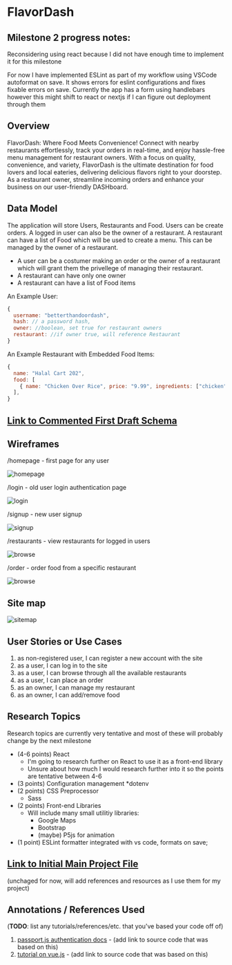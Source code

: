 # FlavorDash

## Milestone 2 progress notes:

Reconsidering using react because I did not have enough time to implement it for this milestone

For now I have implemented ESLint as part of my workflow using VSCode autoformat on save. It shows errors for eslint configurations and fixes fixable errors on save. Currently the app has a form using handlebars however this might shift to react or nextjs if I can figure out deployment through them

## Overview

FlavorDash: Where Food Meets Convenience! Connect with nearby restaurants effortlessly, track your orders in real-time, and enjoy hassle-free menu management for restaurant owners.
With a focus on quality, convenience, and variety, FlavorDash is the ultimate destination for food lovers and local eateries, delivering delicious flavors right to your doorstep.
As a restaurant owner, streamline incoming orders and enhance your business on our user-friendly DASHboard.


## Data Model

The application will store Users, Restaurants and Food. Users can be create orders. A logged in user can also be the owner of a restaurant.
A restaurant can have a list of Food which will be used to create a menu. This can be managed by the owner of a restaurant.

* A user can be a costumer making an order or the owner of a restaurant which will grant them the privellege of managing their restaurant.
* A restaurant can have only one owner
* A restaurant can have a list of Food items


An Example User:

```javascript
{
  username: "betterthandoordash",
  hash: // a password hash,
  owner: //boolean, set true for restaurant owners
  restaurant: //if owner true, will reference Restaurant 
}
```

An Example Restaurant with Embedded Food Items:

```javascript
{
  name: "Halal Cart 202",
  food: [
    { name: "Chicken Over Rice", price: "9.99", ingredients: ["chicken","rice","salad"], description:"Best halal chicken over rice in the city"},
  ],
}
```


## [Link to Commented First Draft Schema](db.mjs) 


## Wireframes

/homepage - first page for any user

![homepage](documentation/homepage.jpeg)

/login - old user login authentication page

![login](documentation/login.jpeg)

/signup - new user signup

![signup](documentation/signup.jpeg)

/restaurants - view restaurants for logged in users

![browse](documentation/browse.jpeg)

/order - order food from a specific restaurant

![browse](documentation/order.jpeg)

## Site map

![sitemap](documentation/sitemap.jpeg)

## User Stories or Use Cases

1. as non-registered user, I can register a new account with the site
2. as a user, I can log in to the site
3. as a user, I can browse through all the available restaurants
4. as a user, I can place an order
5. as an owner, I can manage my restaurant
6. as an owner, I can add/remove food

## Research Topics
Research topics are currently very tentative and most of these will probably change by the next milestone


* (4-6 points) React 
    * I'm going to research further on React to use it as a front-end library
    * Unsure about how much I would research further into it so the points are tentative between 4-6
*  (3 points) Configuration management
    *dotenv
*  (2 points) CSS Preprocessor
    * Sass
*  (2 points) Front-end Libraries
    * Will include many small utilitiy libraries:
        * Google Maps
        * Bootstrap
        * (maybe) P5js for animation
* (1 point) ESLint formatter integrated with vs code, formats on save;


## [Link to Initial Main Project File](app.mjs) 


(unchaged for now, will add references and resources as I use them for my project)
## Annotations / References Used

(__TODO__: list any tutorials/references/etc. that you've based your code off of)

1. [passport.js authentication docs](http://passportjs.org/docs) - (add link to source code that was based on this)
2. [tutorial on vue.js](https://vuejs.org/v2/guide/) - (add link to source code that was based on this)

